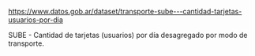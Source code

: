 https://www.datos.gob.ar/dataset/transporte-sube---cantidad-tarjetas-usuarios-por-dia

SUBE - Cantidad de tarjetas (usuarios) por día desagregado por modo de transporte.